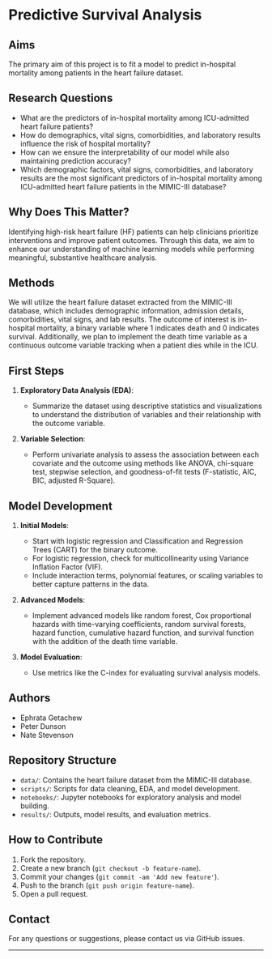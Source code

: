 # Predictive Survival Analysis

## Aims

The primary aim of this project is to fit a model to predict in-hospital mortality among patients in the heart failure dataset.

## Research Questions

- What are the predictors of in-hospital mortality among ICU-admitted heart failure patients?
- How do demographics, vital signs, comorbidities, and laboratory results influence the risk of hospital mortality?
- How can we ensure the interpretability of our model while also maintaining prediction accuracy?
- Which demographic factors, vital signs, comorbidities, and laboratory results are the most significant predictors of in-hospital mortality among ICU-admitted heart failure patients in the MIMIC-III database?

## Why Does This Matter?

Identifying high-risk heart failure (HF) patients can help clinicians prioritize interventions and improve patient outcomes. Through this data, we aim to enhance our understanding of machine learning models while performing meaningful, substantive healthcare analysis.

## Methods

We will utilize the heart failure dataset extracted from the MIMIC-III database, which includes demographic information, admission details, comorbidities, vital signs, and lab results. The outcome of interest is in-hospital mortality, a binary variable where 1 indicates death and 0 indicates survival. Additionally, we plan to implement the death time variable as a continuous outcome variable tracking when a patient dies while in the ICU.

## First Steps

1. **Exploratory Data Analysis (EDA)**:
   - Summarize the dataset using descriptive statistics and visualizations to understand the distribution of variables and their relationship with the outcome variable.
   
2. **Variable Selection**:
   - Perform univariate analysis to assess the association between each covariate and the outcome using methods like ANOVA, chi-square test, stepwise selection, and goodness-of-fit tests (F-statistic, AIC, BIC, adjusted R-Square).

## Model Development

1. **Initial Models**:
   - Start with logistic regression and Classification and Regression Trees (CART) for the binary outcome.
   - For logistic regression, check for multicollinearity using Variance Inflation Factor (VIF).
   - Include interaction terms, polynomial features, or scaling variables to better capture patterns in the data.
   
2. **Advanced Models**:
   - Implement advanced models like random forest, Cox proportional hazards with time-varying coefficients, random survival forests, hazard function, cumulative hazard function, and survival function with the addition of the death time variable.

3. **Model Evaluation**:
   - Use metrics like the C-index for evaluating survival analysis models.

## Authors

- Ephrata Getachew
- Peter Dunson
- Nate Stevenson

## Repository Structure

- `data/`: Contains the heart failure dataset from the MIMIC-III database.
- `scripts/`: Scripts for data cleaning, EDA, and model development.
- `notebooks/`: Jupyter notebooks for exploratory analysis and model building.
- `results/`: Outputs, model results, and evaluation metrics.

## How to Contribute

1. Fork the repository.
2. Create a new branch (`git checkout -b feature-name`).
3. Commit your changes (`git commit -am 'Add new feature'`).
4. Push to the branch (`git push origin feature-name`).
5. Open a pull request.

## Contact

For any questions or suggestions, please contact us via GitHub issues.

---